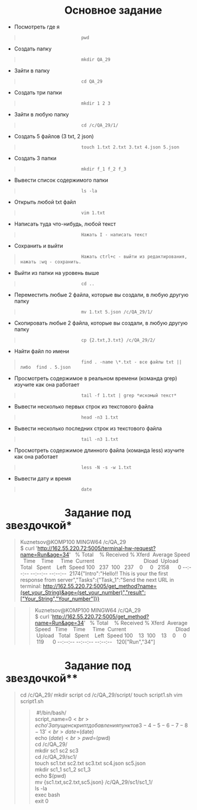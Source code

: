                         Основное задание	
============

* Посмотреть где я                                                                                      
>                            pwd
* Создать папку                                                                                              
>                            mkdir QA_29
* Зайти в папку

>                            cd QA_29
* Создать три папки
>                            mkdir 1 2 3
* Зайти в любую папку
>                            cd /c/QA_29/1/                            
* Создать 5 файлов (3 txt, 2 json)
>                            touch 1.txt 2.txt 3.txt 4.json 5.json 
* Создать 3 папки
>                            mkdir f_1 f_2 f_3
* Вывести список содержимого папки
>                            ls -la                            
* Открыть любой txt файл
>                            vim 1.txt 
* Написать туда что-нибудь, любой текст
>                            Нажать I - написать текст 
* Сохранить и выйти 
>                            Нажать ctrl+c - выйти из редактирования, нажать :wq - сохранить.
* Выйти из папки на уровень выше
>                            cd ..                            
* Переместить любые 2 файла, которые вы создали, в любую другую папку
>                            mv 1.txt 5.json /c/QA_29/1/ 
* Скопировать любые 2 файла, которые вы создали, в любую другую папку 
>                            cp {2.txt,3.txt} /c/QA_29/2/
* Найти файл по имени
>                            find . -name \*.txt - все файлы txt || либо  find . 5.json                            
* Просмотреть содержимое в реальном времени (команда grep) изучите как она работает
>                            tail -f 1.txt | grep *искомый текст* 
* Вывести несколько первых строк из текстового файла 
>                            head -n3 1.txt
* Вывести несколько последних строк из текстового файла 
>                            tail -n3 1.txt
* Просмотреть содержимое длинного файла (команда less) изучите как она работает
>                            less -N -s -w 1.txt
* Вывести дату и время 
>                            date


                        Задание под звездочкой*
============
> Kuznetsov@KOMP100 MINGW64 /c/QA_29<br>
$ curl 'http://162.55.220.72:5005/terminal-hw-request?name=Run&age=34'
  % Total    % Received % Xferd  Average Speed   Time    Time     Time  Current
                                 Dload  Upload   Total   Spent    Left  Speed
100   237  100   237    0     0   2158      0 --:--:-- --:--:-- --:--:--  2174{"Intro":"Hello!! This is your the first response from server","Tasks":{"Task_1":"Send the next URL in terminal: http://162.55.220.72:5005/get_method?name=(set_your_String)&age=(set_your_number)","result":["Your_String","Your_number"]}}

>> Kuznetsov@KOMP100 MINGW64 /c/QA_29 <br>
$ curl 'http://162.55.220.72:5005/get_method?name=Run&age=34'
  % Total    % Received % Xferd  Average Speed   Time    Time     Time  Current
                                 Dload  Upload   Total   Spent    Left  Speed
100    13  100    13    0     0    119      0 --:--:-- --:--:-- --:--:--   120["Run","34"]


                        Задание под звездочкой**
============
> cd /c/QA_29/
mkdir script
cd /c/QA_29/script/
touch script1.sh
vim script1.sh
>>  #!/bin/bash/ <br>
script_name=$0 <br>
echo 'Запущен скрипт добавления пунктов 3 - 4 - 5 - 6 - 7 - 8 - 13' <br>
date=$(date) <br>
echo $(date) <br>
pwd=$(pwd) <br>
cd /c/QA_29/ <br>
mkdir sc1 sc2 sc3 <br>
cd /c/QA_29/sc1/ <br>
touch sc1.txt sc2.txt sc3.txt sc4.json sc5.json <br>
mkdir sc1_1 sc1_2 sc1_3 <br>
echo $(pwd) <br>
mv {sc1.txt,sc2.txt,sc5.json} /c/QA_29/sc1/sc1_1/ <br>
ls -la <br>
exec bash <br>
exit 0 <br>
